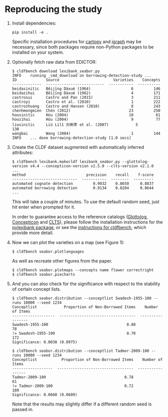# Reproducing the study

1. Install dependencies:
   ```shell
   pip install -e .
   ```
   Specific installation procedures for [cartopy](https://scitools.org.uk/cartopy/docs/latest/) and [igraph](https://igraph.org) may be necessary, since both packages require non-Python packages to be installed on your system.
2. Optionally fetch raw data from EDICTOR:
   ```shell
   $ cldfbench download lexibank_seabor.py
   INFO    running _cmd_download on borrowing-detection-study ...
   ID             Source                        Varieties    Concepts
   -------------  --------------------------  -----------  ----------
   beidasinitic   Běijīng Dàxué (1964)                  6         146
   beidazihui     Běijīng Dàxué (1962)                  4         171
   castrosui      Castro and Pan (2015)                 3         211
   castroyi       Castro et al. (2010)                  1         222
   castrozhuang   Castro and Hansen (2010)              8         243
   chenhmongmien  Chén (2012)                          23         250
   housinitic     Hóu (2004)                           10          61
   houzihui       Hóu (2004)                            9          77
   liusinitic     Liú Lìlǐ 刘俐李 et al. (2007)            5         130
   wangbai        Wang (2004)                           1         144
   INFO    ... done borrowing-detection-study [1.0 secs]
   ```
3. Create the CLDF dataset augmented with automatically inferred attributes:
   ```shell
   $ cldfbench lexibank.makecldf lexibank_seabor.py --glottolog-version v4.4 --concepticon-version v2.5.0 --clts-version v2.1.0
   ...
   method                           precision    recall    f-score
   -----------------------------  -----------  --------  ---------
   automated cognate detection         0.9032    0.8650     0.8837
   automated borrowing detection       0.9134    0.8204     0.8644
   ...
   ```
   This will take a couple of minutes. To use the default random seed, just hit
   enter when prompted for it.

   In order to guarantee access to the reference catalogs ([Glottolog](https://glottolog.org), [Concepticon](https://concepticon.clld.org) and [CLTS](https://clts.clld.org)), please follow the installation instructions for the [pylexibank package](https://github.com/lexibank/pylexibank), or see the [instructions for cldfbench](https://github.com/cldf/cldfbench/#catalogs), which provide more detail. 

4. Now we can plot the varieties on a map (see Figure 1):
   ```shell
   $ cldfbench seabor.plotlanguages
   ```
   As well as recreate other figures from the paper.
   ```shell
   $ cldfbench seabor.plotmaps --concepts name flower correctright
   $ cldfbench seabor.piecharts
   ```

5. And you can also check for the significance with respect to the stability of certain concept lists.
   ```shell
   $ cldfbench seabor.distribution --conceptlist Swadesh-1955-100 --runs 10000 --seed 1234
   Conceptlist            Proportion of Non-Borrowed Items    Number of Items
   -------------------  ----------------------------------  -----------------
   Swadesh-1955-100                                   0.80                 78
   != Swadesh-1955-100                                0.70                172
   Significance: 0.0038 (0.0975)   

   $ cldfbench seabor.distribution --conceptlist Tadmor-2009-100 --runs 10000 --seed 1234
   Conceptlist           Proportion of Non-Borrowed Items    Number of Items
   ------------------  ----------------------------------  -----------------
   Tadmor-2009-100                                   0.78                 61
   != Tadmor-2009-100                                0.72                189
   Significance: 0.0660 (0.0609)
   ```
   Note that the results may slightly differ if a different random seed is passed in.

